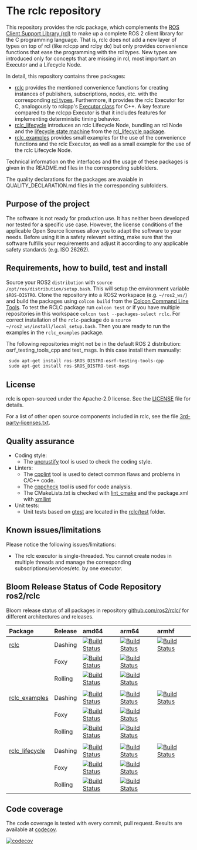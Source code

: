 # The rclc repository
This repository provides the rclc package, which complements the [ROS Client Support Library (rcl)](https://github.com/ros2/rcl/) to make up a complete ROS 2 client library for the C programming language. That is, rclc does not add a new layer of types on top of rcl (like rclcpp and rclpy do) but only provides convenience functions that ease the programming with the rcl types. New types are introduced only for concepts that are missing in rcl, most important an Executor and a Lifecycle Node.

In detail, this repository contains three packages:

- [rclc](rclc/) provides the mentioned convenience functions for creating instances of publishers, subscriptions, nodes, etc. with the corresponding [rcl types](https://github.com/ros2/rcl/tree/master/rcl/include/rcl). Furthermore, it provides the rclc Executor for C, analogously to rclcpp's [Executor class](https://github.com/ros2/rclcpp/blob/master/rclcpp/include/rclcpp/executor.hpp) for C++. A key feature compared to the rclcpp Executor is that it includes features for implementing deterministic timing behavior.
- [rclc_lifecycle](rclc_lifecycle/) introduces an rclc Lifecycle Node, bundling an rcl Node and the [lifecycle state machine](http://design.ros2.org/articles/node_lifecycle.html) from the [rcl_lifecycle package](https://github.com/ros2/rcl/tree/master/rcl_lifecycle).
- [rclc_examples](rclc_examples/) provides small examples for the use of the convenience functions and the rclc Executor, as well as a small example for the use of the rclc Lifecycle Node.

Technical information on the interfaces and the usage of these packages is given in the README.md files in the corresponding subfolders.

The quality declarations for the packages are avaiable in QUALITY_DECLARATION.md files in the corresponding subfolders.

## Purpose of the project

The software is not ready for production use. It has neither been developed nor tested for a specific use case. However, the license conditions of the applicable Open Source licenses allow you to adapt the software to your needs. Before using it in a safety relevant setting, make sure that the software fulfills your requirements and adjust it according to any applicable safety standards (e.g. ISO 26262).

## Requirements, how to build, test and install

Source your ROS2 `distribution` with `source /opt/ros/distribution/setup.bash`. This will setup the environment variable `$ROS-DISTRO`.
Clone the repository into a ROS2 workspace (e.g. `~/ros2_ws/`) and build the packages using `colcon build` from the [Colcon Command Line Tools](https://colcon.readthedocs.io/en/released/). To test the RCLC package run `colcon test` or if you have multiple repositories in this workspace `colcon test --packages-select rclc`. For correct installation of the `rclc`-package do a `source ~/ros2_ws/install/local_setup.bash`. Then you are ready to run the examples in the `rclc_examples` package.

The following repositories might not be in the default ROS 2 distribution: osrf_testing_tools_cpp and test_msgs. In this case install them manually:

```C
 sudo apt-get install ros-$ROS_DISTRO-osrf-testing-tools-cpp
 sudo apt-get install ros-$ROS_DISTRO-test-msgs
```

## License

rclc is open-sourced under the Apache-2.0 license. See the [LICENSE](LICENSE) file for details.

For a list of other open source components included in rclc, see the file [3rd-party-licenses.txt](3rd-party-licenses.txt).

## Quality assurance

*   Coding style:
    *   The [uncrustify](https://github.com/uncrustify/uncrustify) tool is used to check the coding style.
*   Linters:
    *   The [cpplint](https://github.com/google/styleguide/tree/gh-pages/cpplint) tool is used to detect common flaws and problems in C/C++ code.
    * The [cppcheck](http://cppcheck.sourceforge.net/) tool is used for code analysis.
    *   The CMakeLists.txt is checked with [lint_cmake](https://pypi.org/project/cmakelint/) and the package.xml with [xmllint](http://xmlsoft.org/xmllint.html)
*   Unit tests:
    *   Unit tests based on [gtest](https://github.com/google/googletest) are located in the [rclc/test](rclc/test) folder.

## Known issues/limitations

Please notice the following issues/limitations:

*   The rclc executor is single-threaded. You cannot create nodes in multiple threads and manage the corresponding subscriptions/services/etc. by one executor.

## Bloom Release Status of Code Repository ros2/rclc

Bloom release status of all packages in repository [github.com/ros2/rclc/](https://github.com/ros2/rclc) for different architectures and releases.

|Package | Release | amd64 | arm64 | armhf |
|:--     |  :--    |  :--  |  :--  | :--   |
| [rclc](https://github.com/ros2/rclc/tree/master/rclc) | Dashing | [![Build Status](https://build.ros2.org/buildStatus/icon?job=Dpr__rclc__ubuntu_bionic_amd64)](https://build.ros2.org/job/Dpr__rclc__ubuntu_bionic_amd64/)  | [![Build Status](https://build.ros2.org/buildStatus/icon?job=Dbin_ubv8_uBv8__rclc__ubuntu_bionic_arm64__binary)](https://build.ros2.org/job/Dbin_ubv8_uBv8__rclc__ubuntu_bionic_arm64__binary/) | [![Build Status](https://build.ros2.org/buildStatus/icon?job=Dbin_ubhf_uBhf__rclc__ubuntu_bionic_armhf__binary)](https://build.ros2.org/job/Dbin_ubhf_uBhf__rclc__ubuntu_bionic_armhf__binary/)|
| | Foxy | [![Build Status](https://build.ros2.org/buildStatus/icon?job=Fpr__rclc__ubuntu_focal_amd64)](https://build.ros2.org/job/Fpr__rclc__ubuntu_focal_amd64/) | [![Build Status](https://build.ros2.org/buildStatus/icon?job=Fbin_ubv8_uFv8__rclc__ubuntu_focal_arm64__binary)](https://build.ros2.org/job/Fbin_ubv8_uFv8__rclc__ubuntu_focal_arm64__binary/) | |
| | Rolling| [![Build Status](https://build.ros2.org/buildStatus/icon?job=Rpr__rclc__ubuntu_focal_amd64)](https://build.ros2.org/job/Rpr__rclc__ubuntu_focal_amd64/) | [![Build Status](https://build.ros2.org/buildStatus/icon?job=Rbin_ufv8_uFv8__rclc__ubuntu_focal_arm64__binary)](https://build.ros2.org/job/Rbin_ufv8_uFv8__rclc__ubuntu_focal_arm64__binary/) | |
|     |     |   |   |    |
| [rclc_examples](https://github.com/ros2/rclc/tree/master/rclc_examples) |  Dashing | [![Build Status](https://build.ros2.org/buildStatus/icon?job=Dbin_uB64__rclc_examples__ubuntu_bionic_amd64__binary)](https://build.ros2.org/job/Dbin_uB64__rclc_examples__ubuntu_bionic_amd64__binary/)  | [![Build Status](https://build.ros2.org/buildStatus/icon?job=Dbin_ubv8_uBv8__rclc_examples__ubuntu_bionic_arm64__binary&build=8)](https://build.ros2.org/job/Dbin_ubv8_uBv8__rclc_examples__ubuntu_bionic_arm64__binary/8/) | [![Build Status](https://build.ros2.org/buildStatus/icon?job=Dbin_ubhf_uBhf__rclc_examples__ubuntu_bionic_armhf__binary)](https://build.ros2.org/job/Dbin_ubhf_uBhf__rclc_examples__ubuntu_bionic_armhf__binary/) |
| | Foxy | [![Build Status](https://build.ros2.org/buildStatus/icon?job=Fbin_uF64__rclc_examples__ubuntu_focal_amd64__binary)](https://build.ros2.org/job/Fbin_uF64__rclc_examples__ubuntu_focal_amd64__binary/)  | [![Build Status](https://build.ros2.org/buildStatus/icon?job=Fbin_ubv8_uFv8__rclc_examples__ubuntu_focal_arm64__binary)](https://build.ros2.org/job/Fbin_ubv8_uFv8__rclc_examples__ubuntu_focal_arm64__binary/) | |
| | Rolling| [![Build Status](https://build.ros2.org/buildStatus/icon?job=Rbin_uF64__rclc_examples__ubuntu_focal_amd64__binary)](https://build.ros2.org/job/Rbin_uF64__rclc_examples__ubuntu_focal_amd64__binary/) |  [![Build Status](https://build.ros2.org/buildStatus/icon?job=Rbin_ufv8_uFv8__rclc_examples__ubuntu_focal_arm64__binary)](https://build.ros2.org/job/Rbin_ufv8_uFv8__rclc_examples__ubuntu_focal_arm64__binary/) | |
|     |     |   |   |    |
| [rclc_lifecycle](https://github.com/ros2/rclc/tree/master/rclc_lifecycle) | Dashing |  [![Build Status](https://build.ros2.org/buildStatus/icon?job=Dbin_uB64__rclc_lifecycle__ubuntu_bionic_amd64__binary)](https://build.ros2.org/job/Dbin_uB64__rclc_lifecycle__ubuntu_bionic_amd64__binary/)  | [![Build Status](https://build.ros2.org/buildStatus/icon?job=Dbin_ubv8_uBv8__rclc_lifecycle__ubuntu_bionic_arm64__binary)](https://build.ros2.org/job/Dbin_ubv8_uBv8__rclc_lifecycle__ubuntu_bionic_arm64__binary/) | [![Build Status](https://build.ros2.org/buildStatus/icon?job=Dbin_ubhf_uBhf__rclc_lifecycle__ubuntu_bionic_armhf__binary)](https://build.ros2.org/job/Dbin_ubhf_uBhf__rclc_lifecycle__ubuntu_bionic_armhf__binary/) |
| | Foxy | [![Build Status](https://build.ros2.org/buildStatus/icon?job=Fbin_uF64__rclc_lifecycle__ubuntu_focal_amd64__binary)](https://build.ros2.org/job/Fbin_uF64__rclc_lifecycle__ubuntu_focal_amd64__binary/) | [![Build Status](https://build.ros2.org/buildStatus/icon?job=Fbin_ubv8_uFv8__rclc_lifecycle__ubuntu_focal_arm64__binary)](https://build.ros2.org/job/Fbin_ubv8_uFv8__rclc_lifecycle__ubuntu_focal_arm64__binary/) | |
| | Rolling | [![Build Status](https://build.ros2.org/buildStatus/icon?job=Rbin_uF64__rclc_lifecycle__ubuntu_focal_amd64__binary)](https://build.ros2.org/job/Rbin_uF64__rclc_lifecycle__ubuntu_focal_amd64__binary/) | [![Build Status](https://build.ros2.org/buildStatus/icon?job=Rbin_ufv8_uFv8__rclc_lifecycle__ubuntu_focal_arm64__binary)](https://build.ros2.org/job/Rbin_ufv8_uFv8__rclc_lifecycle__ubuntu_focal_arm64__binary/) | |

## Code coverage
The code coverage is tested with every commit, pull request. Results are available at [codecov](https://app.codecov.io/gh/ros2/rclc/branch/master/).

[![codecov](https://codecov.io/gh/ros2/rclc/branch/master/graph/badge.svg?token=QzyykDh4zF)](https://codecov.io/gh/ros2/rclc)
